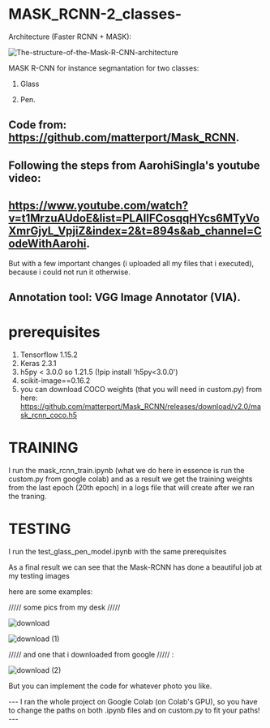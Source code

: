 # MASK_RCNN-2_classes-

Architecture (Faster RCNN + MASK):

![The-structure-of-the-Mask-R-CNN-architecture](https://user-images.githubusercontent.com/65830412/159546562-639569f0-86d8-4451-8a84-7d509f979463.png)



MASK R-CNN for instance segmantation for two classes:

  1) Glass
   
  2) Pen.

Code from: https://github.com/matterport/Mask_RCNN.
--

Following the steps from AarohiSingla's youtube video:
--
https://www.youtube.com/watch?v=t1MrzuAUdoE&list=PLAIlFCosqqHYcs6MTyVoXmrGjyL_VpjiZ&index=2&t=894s&ab_channel=CodeWithAarohi.
--
But with a few important changes (i uploaded all my files that i executed), because i could not run it otherwise.

Annotation tool: VGG Image Annotator (VIA).
--
# prerequisites
1) Tensorflow 1.15.2
2) Keras 2.3.1
3) h5py < 3.0.0 so 1.21.5 (!pip install 'h5py<3.0.0')
4) scikit-image==0.16.2
5) you can download COCO weights (that you will need in custom.py) from here: https://github.com/matterport/Mask_RCNN/releases/download/v2.0/mask_rcnn_coco.h5

# TRAINING

I run the mask_rcnn_train.ipynb (what we do here in essence is run the custom.py from google colab) and as a result we get the training weights from the last epoch (20th epoch) in a logs file that will create after we ran the traning.

# TESTING
I run the test_glass_pen_model.ipynb with the same prerequisites

As a final result we can see that the Mask-RCNN has done a beautiful job at my testing images 

here are some examples:

///// some pics from my desk /////

![download](https://user-images.githubusercontent.com/65830412/160298939-e4a2c0db-bc9d-4e14-b910-3c49a8e7e37d.png)

![download (1)](https://user-images.githubusercontent.com/65830412/160298949-0f68f1cc-df0f-4d71-b9f9-0cadad889390.png)

///// and one that i downloaded from google ///// :

![download (2)](https://user-images.githubusercontent.com/65830412/160299034-c1cd1aae-ab7d-49c8-89ea-28f821f3f17c.png)


But you can implement the code for whatever photo you like.


--- I ran the whole project on Google Colab (on Colab's GPU), so you have to change the paths on both .ipynb files and on custom.py to fit your paths! ---

